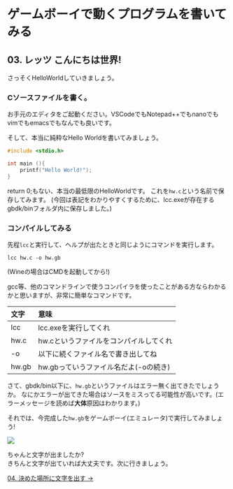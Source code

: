# ゲームボーイで動くプログラムを書いてみる

## 03. レッツ こんにちは世界!

さっそくHelloWorldしていきましょう。

### Cソースファイルを書く。

お手元のエディタをご起動ください。VSCodeでもNotepad++でもnanoでもvimでもemacsでもなんでも良いです。

そして、本当に純粋なHello Worldを書いてみましょう。

```c
#include <stdio.h>

int main (){
    printf("Hello World!");
}
```

return 0;もない、本当の最低限のHelloWorldです。
これを`hw.c`という名前で保存してみます。
(今回は表記をわかりやすくするために、lcc.exeが存在するgbdk/binフォルダ内に保存しました。)

### コンパイルしてみる

先程`lcc`と実行して、ヘルプが出たときと同じようにコマンドを実行します。

```batch
lcc hw.c -o hw.gb
```  
(Wineの場合はCMDを起動してから!)

gcc等、他のコマンドラインで使うコンパイラを使ったことがある方ならわかるかと思いますが、非常に簡単なコマンドです。  

|文字|意味|
|:--|:--|
|lcc|lcc.exeを実行してくれ|
|hw.c|hw.cというファイルをコンパイルしてくれ|
|-o|以下に続くファイル名で書き出してね|
|hw.gb|hw.gbっていうファイル名だよ(-oの続き)|

さて、gbdk/bin以下に、`hw.gb`というファイルはエラー無く出てきたでしょうか。
なにかエラーが出てきた場合はソースをミスってる可能性が高いです。(エラーメッセージを読めば**大体**原因はわかります。)

それでは、今完成した`hw.gb`をゲームボーイ(エミュレータ)で実行してみましょう!  
    
![](https://i.imgur.com/MQ0RYdk.png)

ちゃんと文字が出ましたか?  
きちんと文字が出ていれば大丈夫です。次に行きましょう。

[04. 決めた場所に文字を出す ->](04.md)
